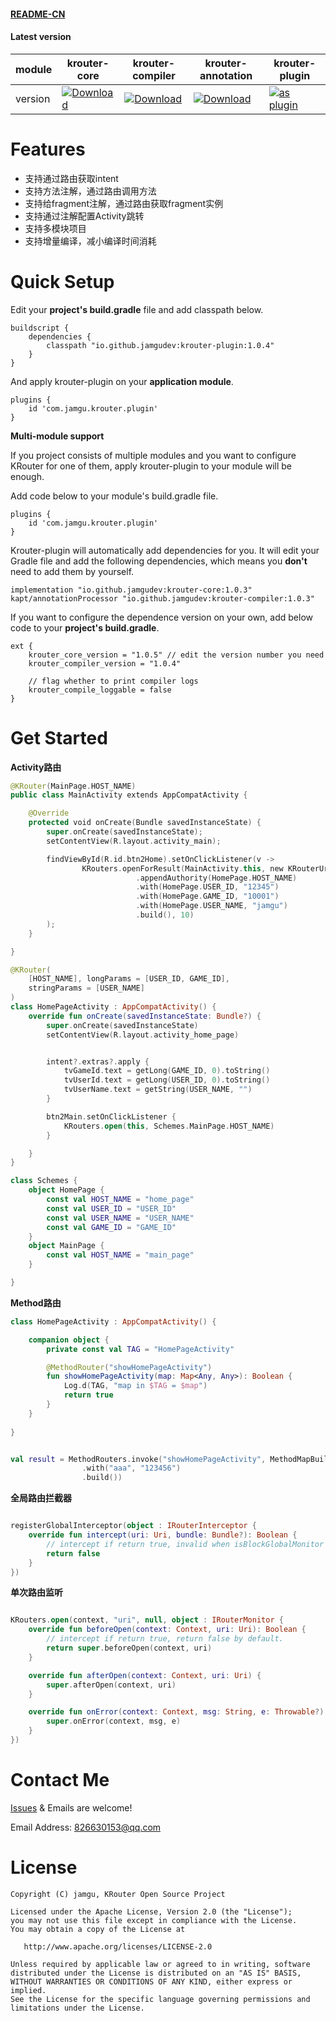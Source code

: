 #### [README-CN](https://blog.csdn.net/qq_40987010/article/details/120190404)

#### Latest version

| module  | krouter-core                                                 | krouter-compiler                                             | krouter-annotation                                           | krouter-plugin                                               |
| ------- | ------------------------------------------------------------ | ------------------------------------------------------------ | ------------------------------------------------------------ | ------------------------------------------------------------ |
| version | [![Download](https://img.shields.io/badge/krouter--core-v1.0.5-brightgreen)](https://search.maven.org/artifact/io.github.jamgudev/krouter-core/1.0.5/aar) | [![Download](https://img.shields.io/badge/krouter--compiler-v1.0.4-brightgreen)](https://search.maven.org/artifact/io.github.jamgudev/krouter-compiler/1.0.4/jar) | [![Download](https://img.shields.io/badge/krouter--annotation-v1.0.2-brightgreen)](https://search.maven.org/artifact/io.github.jamgudev/krouter-annotation/1.0.2/jar) | [![as plugin](https://img.shields.io/badge/krouter--plugin-v1.0.4-brightgreen)](https://search.maven.org/artifact/io.github.jamgudev/krouter-plugin/1.0.4/jar) |

# Features

- 支持通过路由获取intent
- 支持方法注解，通过路由调用方法
- 支持给fragment注解，通过路由获取fragment实例
- 支持通过注解配置Activity跳转
- 支持多模块项目
- 支持增量编译，减小编译时间消耗

# Quick Setup

Edit your **project's build.gradle** file and add classpath below.

```
buildscript {
    dependencies {
        classpath "io.github.jamgudev:krouter-plugin:1.0.4"
    }
}
```

And apply krouter-plugin on your **application module**.

```
plugins {
    id 'com.jamgu.krouter.plugin'
}
```

**Multi-module support**

If you project consists of multiple modules and you want to configure KRouter for one of them, apply krouter-plugin to your module will be enough.

Add code below to your module's build.gradle file.

```
plugins {
    id 'com.jamgu.krouter.plugin'
}
```

Krouter-plugin will automatically add dependencies for you. It will edit your Gradle file and add the following dependencies, which means you **don't** need to add them by yourself.

```
implementation "io.github.jamgudev:krouter-core:1.0.3"
kapt/annotationProcessor "io.github.jamgudev:krouter-compiler:1.0.3"
```

If you want to configure the dependence version on your own, add below code to your **project's build.gradle**.

```
ext {
	krouter_core_version = "1.0.5" // edit the version number you need
	krouter_compiler_version = "1.0.4"
	
	// flag whether to print compiler logs 
	krouter_compile_loggable = false
}
```

# Get Started

**Activity路由**

```kotlin
@KRouter(MainPage.HOST_NAME)
public class MainActivity extends AppCompatActivity {

    @Override
    protected void onCreate(Bundle savedInstanceState) {
        super.onCreate(savedInstanceState);
        setContentView(R.layout.activity_main);

        findViewById(R.id.btn2Home).setOnClickListener(v ->
                KRouters.openForResult(MainActivity.this, new KRouterUriBuilder("helper")
                            .appendAuthority(HomePage.HOST_NAME)
                            .with(HomePage.USER_ID, "12345")
                            .with(HomePage.GAME_ID, "10001")
                            .with(HomePage.USER_NAME, "jamgu")
                            .build(), 10)
        );
    }

}

@KRouter(
    [HOST_NAME], longParams = [USER_ID, GAME_ID],
    stringParams = [USER_NAME]
)
class HomePageActivity : AppCompatActivity() {
    override fun onCreate(savedInstanceState: Bundle?) {
        super.onCreate(savedInstanceState)
        setContentView(R.layout.activity_home_page)


        intent?.extras?.apply {
            tvGameId.text = getLong(GAME_ID, 0).toString()
            tvUserId.text = getLong(USER_ID, 0).toString()
            tvUserName.text = getString(USER_NAME, "")
        }

        btn2Main.setOnClickListener {
            KRouters.open(this, Schemes.MainPage.HOST_NAME)
        }

    }
}

class Schemes {
    object HomePage {
        const val HOST_NAME = "home_page"
        const val USER_ID = "USER_ID"
        const val USER_NAME = "USER_NAME"
        const val GAME_ID = "GAME_ID"
    }
    object MainPage {
        const val HOST_NAME = "main_page"
    }

}
```

**Method路由**

```kotlin
class HomePageActivity : AppCompatActivity() {

    companion object {
        private const val TAG = "HomePageActivity"

        @MethodRouter("showHomePageActivity")
        fun showHomePageActivity(map: Map<Any, Any>): Boolean {
            Log.d(TAG, "map in $TAG = $map")
            return true
        }
    }
    
}


val result = MethodRouters.invoke("showHomePageActivity", MethodMapBuilder()
                .with("aaa", "123456")
                .build())
```

**全局路由拦截器**

```kotlin

registerGlobalInterceptor(object : IRouterInterceptor {
    override fun intercept(uri: Uri, bundle: Bundle?): Boolean {
        // intercept if return true, invalid when isBlockGlobalMonitor was true
        return false
    }
})

```

**单次路由监听**

```kotlin

KRouters.open(context, "uri", null, object : IRouterMonitor {
    override fun beforeOpen(context: Context, uri: Uri): Boolean {
        // intercept if return true, return false by default.
        return super.beforeOpen(context, uri)
    }

    override fun afterOpen(context: Context, uri: Uri) {
        super.afterOpen(context, uri)
    }

    override fun onError(context: Context, msg: String, e: Throwable?) {
        super.onError(context, msg, e)
    }
})

```

# Contact Me

[Issues](https://github.com/jamgudev/KRouter/issues) & Emails are welcome!

Email Address: 826630153@qq.com

# License

``````
Copyright (C) jamgu, KRouter Open Source Project

Licensed under the Apache License, Version 2.0 (the "License");
you may not use this file except in compliance with the License.
You may obtain a copy of the License at

   http://www.apache.org/licenses/LICENSE-2.0

Unless required by applicable law or agreed to in writing, software
distributed under the License is distributed on an "AS IS" BASIS,
WITHOUT WARRANTIES OR CONDITIONS OF ANY KIND, either express or implied.
See the License for the specific language governing permissions and
limitations under the License.
``````

